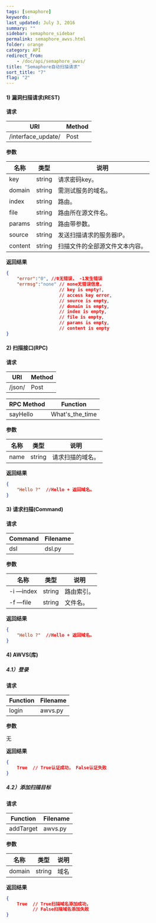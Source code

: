 ```yaml
---
tags: [semaphore]
keywords: 
last_updated: July 3, 2016
summary: ""
sidebar: semaphore_sidebar
permalink: semaphore_awvs.html
folder: orange
category: API
redirect_from:
    - /doc/api/semaphore_awvs/
title: "Semaphore自动扫描请求"
sort_title: "7"
flag: "2"
---
```






#### 1)  漏洞扫描请求(REST)

**请求**

URI                 | Method 
------------------- | ---- 
/interface_update/     | Post

**参数** 

名称 | 类型 | 说明
---- | ---- | -------
key | string | 请求密码key。 
domain | string | 需测试服务的域名。 
index | string | 路由。 
file | string | 路由所在源文件名。 
params | string | 路由带参数。 
source | string | 发送扫描请求的服务器IP。 
content | string | 扫描文件的全部源文件文本内容。 



**返回结果** 

```json
{
    "error":"0", //0无错误， -1发生错误
    "errmsg":"none" // none无错误信息，
                    // key is empty!,
                    // access key error,
                    // source is empty,
                    // domain is empty,
                    // index is empty,
                    // file is empty,
                    // params is empty,
                    // content is empty   
}
```



#### 2) 扫描接口(RPC)

**请求**

URI                 | Method 
------------------- | ---- 
/json/     | Post

RPC Method                 | Function 
------------------- | ---- 
sayHello     | What's_the_time 



**参数** 

名称 | 类型 | 说明 
---- | ---- | -------
name | string | 请求扫描的域名。 



**返回结果** 

```json
{
    "Hello ?"  //Hello + 返回域名。
}
```



#### 3) 请求扫描(Command)

**请求**

Command                 | Filename 
------------------- | ---- 
dsl     | dsl.py 



**参数** 

名称 | 类型 | 说明 
---- | ---- | -------
-i —index | string | 路由索引。 
-f —file | string | 文件名。 




**返回结果** 

```json
{
    "Hello ?"  //Hello + 返回域名。
}
```



#### 4) AWVS(库)
##### 4.1）登录

**请求**

Function                 | Filename 
------------------- | ---- 
login     | awvs.py 

**参数** 

无

**返回结果** 

```json
{
    True  // True认证成功， False认证失败
}
```



##### 4.2）添加扫描目标

**请求**

Function                 | Filename 
------------------- | ---- 
addTarget     | awvs.py 

**参数** 

名称 | 类型 | 说明 
---- | ---- | -------
domain | string | 域名 

**返回结果** 

```json
{
    True  // True扫描域名添加成功， 
          // False扫描域名添加失败
}
```

